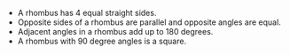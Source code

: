 - A rhombus has 4 equal straight sides.
- Opposite sides of a rhombus are parallel and opposite angles are equal.
- Adjacent angles in a rhombus add up to 180 degrees.
- A rhombus with 90 degree angles is a square.